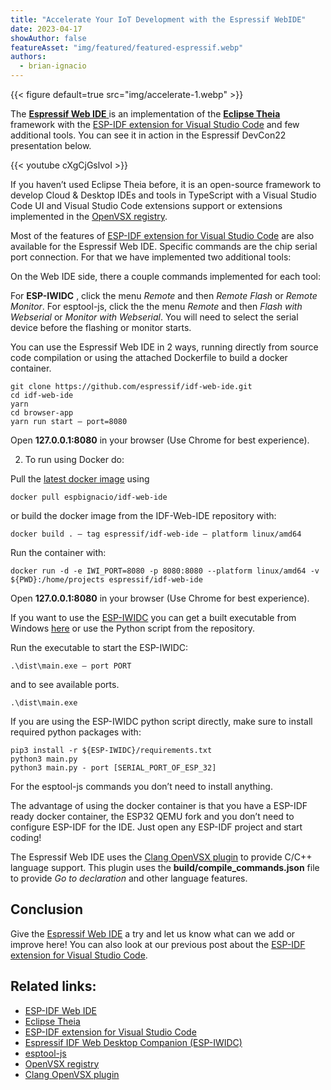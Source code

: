 ```yaml
---
title: "Accelerate Your IoT Development with the Espressif WebIDE"
date: 2023-04-17
showAuthor: false
featureAsset: "img/featured/featured-espressif.webp"
authors:
  - brian-ignacio
---
```

{{< figure
    default=true
    src="img/accelerate-1.webp"
    >}}

The [__Espressif Web IDE__ ](https://github.com/espressif/idf-web-ide) is an implementation of the [__Eclipse Theia__ ](https://theia-ide.org) framework with the [ESP-IDF extension for Visual Studio Code](https://github.com/espressif/vscode-esp-idf-extension) and few additional tools. You can see it in action in the Espressif DevCon22 presentation below.

{{< youtube cXgCjGslvoI >}}

If you haven’t used Eclipse Theia before, it is an open-source framework to develop Cloud & Desktop IDEs and tools in TypeScript with a Visual Studio Code UI and Visual Studio Code extensions support or extensions implemented in the [OpenVSX registry](https://open-vsx.org/).

Most of the features of [ESP-IDF extension for Visual Studio Code](https://github.com/espressif/vscode-esp-idf-extension) are also available for the Espressif Web IDE. Specific commands are the chip serial port connection. For that we have implemented two additional tools:

On the Web IDE side, there a couple commands implemented for each tool:

For __ESP-IWIDC__ , click the menu *Remote* and then *Remote Flash* or *Remote Monitor*. For esptool-js, click the the menu *Remote* and then *Flash with Webserial* or *Monitor with Webserial*. You will need to select the serial device before the flashing or monitor starts.

You can use the Espressif Web IDE in 2 ways, running directly from source code compilation or using the attached Dockerfile to build a docker container.

```shell
git clone https://github.com/espressif/idf-web-ide.git
cd idf-web-ide
yarn
cd browser-app
yarn run start — port=8080
```

Open __127.0.0.1:8080__  in your browser (Use Chrome for best experience).

2. To run using Docker do:

Pull the [latest docker image](https://hub.docker.com/r/espbignacio/idf-web-ide) using

```shell
docker pull espbignacio/idf-web-ide
```

or build the docker image from the IDF-Web-IDE repository with:

```shell
docker build . — tag espressif/idf-web-ide — platform linux/amd64
```

Run the container with:

```shell
docker run -d -e IWI_PORT=8080 -p 8080:8080 --platform linux/amd64 -v ${PWD}:/home/projects espressif/idf-web-ide
```

Open __127.0.0.1:8080__  in your browser (Use Chrome for best experience).

If you want to use the [ESP-IWIDC](https://github.com/espressif/iwidc/) you can get a built executable from Windows [here](https://github.com/espressif/iwidc/releases) or use the Python script from the repository.

Run the executable to start the ESP-IWIDC:

```shell
.\dist\main.exe — port PORT
```

and to see available ports.

```shell
.\dist\main.exe
```

If you are using the ESP-IWIDC python script directly, make sure to install required python packages with:

```shell
pip3 install -r ${ESP-IWIDC}/requirements.txt
python3 main.py
python3 main.py - port [SERIAL_PORT_OF_ESP_32]
```

For the esptool-js commands you don’t need to install anything.

The advantage of using the docker container is that you have a ESP-IDF ready docker container, the ESP32 QEMU fork and you don’t need to configure ESP-IDF for the IDE. Just open any ESP-IDF project and start coding!

The Espressif Web IDE uses the [Clang OpenVSX plugin](https://open-vsx.org/extension/llvm-vs-code-extensions/vscode-clangd) to provide C/C++ language support. This plugin uses the __build/compile_commands.json__  file to provide *Go to declaration* and other language features.

## Conclusion

Give the [Espressif Web IDE](https://github.com/espressif/idf-web-ide) a try and let us know what can we add or improve here! You can also look at our previous post about the [ESP-IDF extension for Visual Studio Code](/whats-new-in-the-esp-idf-extension-for-vscode-7f571c24414f).

## Related links:

- [ESP-IDF Web IDE](https://github.com/espressif/idf-web-ide)
- [Eclipse Theia](https://theia-ide.org/)
- [ESP-IDF extension for Visual Studio Code](https://github.com/espressif/vscode-esp-idf-extension)
- [Espressif IDF Web Desktop Companion (ESP-IWIDC)](https://github.com/espressif/iwidc/)
- [esptool-js](https://github.com/espressif/esptool-js)
- [OpenVSX registry](https://open-vsx.org/)
- [Clang OpenVSX plugin](https://open-vsx.org/extension/llvm-vs-code-extensions/vscode-clangd)
